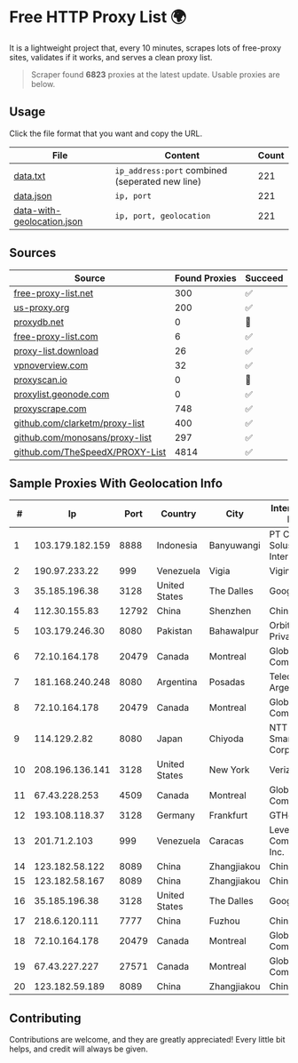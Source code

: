 
# Free HTTP Proxy List 🌍

It is a lightweight project that, every 10 minutes, scrapes lots of free-proxy sites, validates if it works, and serves a clean proxy list.


> Scraper found **6823** proxies at the latest update. Usable proxies are below.

## Usage

Click the file format that you want and copy the URL.


|File|Content|Count|
|----|-------|-----|
|[data.txt](https://raw.githubusercontent.com/themiralay/Proxy-List-World/master/data.txt)|`ip_address:port` combined (seperated new line)|221|
|[data.json](https://raw.githubusercontent.com/themiralay/Proxy-List-World/master/data.json)|`ip, port`|221|
|[data-with-geolocation.json](https://raw.githubusercontent.com/themiralay/Proxy-List-World/master/data-with-geolocation.json)|`ip, port, geolocation`|221|

## Sources

|Source|Found Proxies|Succeed|
|------|-------------|-------|
|[free-proxy-list.net](https://free-proxy-list.net)|300|✅|
|[us-proxy.org](https://www.us-proxy.org)|200|✅|
|[proxydb.net](http://proxydb.net)|0|🚫|
|[free-proxy-list.com](https://free-proxy-list.com/?page=&port=&type%5B%5D=http&type%5B%5D=https&up_time=0&search=Search)|6|✅|
|[proxy-list.download](https://www.proxy-list.download/HTTP)|26|✅|
|[vpnoverview.com](https://vpnoverview.com/privacy/anonymous-browsing/free-proxy-servers)|32|✅|
|[proxyscan.io](https://www.proxyscan.io)|0|🚫|
|[proxylist.geonode.com](https://proxylist.geonode.com/api/proxy-list?limit=300&page=1&sort_by=lastChecked&sort_type=desc&protocols=http,https)|0|✅|
|[proxyscrape.com](https://api.proxyscrape.com/v2/?request=displayproxies&protocol=http&timeout=10000&country=all&ssl=all&anonymity=all)|748|✅|
|[github.com/clarketm/proxy-list](https://raw.githubusercontent.com/clarketm/proxy-list/master/proxy-list-raw.txt)|400|✅|
|[github.com/monosans/proxy-list](https://raw.githubusercontent.com/monosans/proxy-list/main/proxies/http.txt)|297|✅|
|[github.com/TheSpeedX/PROXY-List](https://raw.githubusercontent.com/TheSpeedX/PROXY-List/master/http.txt)|4814|✅|


## Sample Proxies With Geolocation Info

|#|Ip|Port|Country|City|Internet Service Provider|
|-|--|----|-------|----|-------------------------|
|1|103.179.182.159|8888|Indonesia|Banyuwangi|PT Cahaya Solusindo Internusa|
|2|190.97.233.22|999|Venezuela|Vigia|Viginet C.A|
|3|35.185.196.38|3128|United States|The Dalles|Google LLC|
|4|112.30.155.83|12792|China|Shenzhen|China Mobile|
|5|103.179.246.30|8080|Pakistan|Bahawalpur|Orbit Networks Private Limited|
|6|72.10.164.178|20479|Canada|Montreal|GloboTech Communications|
|7|181.168.240.248|8080|Argentina|Posadas|Telecom Argentina S.A|
|8|72.10.164.178|20479|Canada|Montreal|GloboTech Communications|
|9|114.129.2.82|8080|Japan|Chiyoda|NTT SmartConnect Corporation|
|10|208.196.136.141|3128|United States|New York|Verizon Business|
|11|67.43.228.253|4509|Canada|Montreal|GloboTech Communications|
|12|193.108.118.37|3128|Germany|Frankfurt|GTHost|
|13|201.71.2.103|999|Venezuela|Caracas|Level 3 Communications, Inc.|
|14|123.182.58.122|8089|China|Zhangjiakou|China Telecom|
|15|123.182.58.167|8089|China|Zhangjiakou|China Telecom|
|16|35.185.196.38|3128|United States|The Dalles|Google LLC|
|17|218.6.120.111|7777|China|Fuzhou|China Telecom|
|18|72.10.164.178|20479|Canada|Montreal|GloboTech Communications|
|19|67.43.227.227|27571|Canada|Montreal|GloboTech Communications|
|20|123.182.59.189|8089|China|Zhangjiakou|China Telecom|



## Contributing

Contributions are welcome, and they are greatly appreciated! Every
little bit helps, and credit will always be given.

